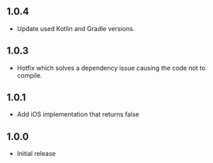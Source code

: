 ## 1.0.4

* Update used Kotlin and Gradle versions.

## 1.0.3

* Hotfix which solves a dependency issue causing the code not to compile.

## 1.0.1

* Add iOS implementation that returns false


## 1.0.0

* Initial release
